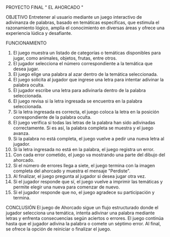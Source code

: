 PROYECTO FINAL " EL AHORCADO "

OBJETIVO
Entretener al usuario mediante un juego interactivo de adivinanza de palabras, basado en temáticas específicas, que estimula el razonamiento lógico,
amplía el conocimiento en diversas áreas y ofrece una experiencia lúdica y desafiante.

FUNCIONAMIENTO
1. El juego muestra un listado de categorías o temáticas disponibles para jugar, como animales, objetos, frutas, entre otros.
2. El jugador selecciona el número correspondiente a la temática que desea jugar.
3. El juego elige una palabra al azar dentro de la temática seleccionada.
4. El juego solicita al jugador que ingrese una letra para intentar adivinar la palabra oculta.
5. El jugador escribe una letra para adivinarla dentro de la palabra seleccionada.
6. El juego revisa si la letra ingresada se encuentra en la palabra seleccionada.
7. Si la letra ingresada es correcta, el juego coloca la letra en la posición correspondiente de la palabra oculta.
8. El juego verifica si todas las letras de la palabra han sido adivinadas correctamente. Si es así, la palabra completa se muestra y el juego avanza.
9. Si la palabra no está completa, el juego vuelve a pedir una nueva letra al jugador.
10. Si la letra ingresada no está en la palabra, el juego registra un error.
11. Con cada error cometido, el juego va mostrando una parte del dibujo del ahorcado.
12. Si el número de errores llega a siete, el juego termina con la imagen completa del ahorcado y muestra el mensaje "Perdiste".
13. Al finalizar, el juego pregunta al jugador si desea jugar otra vez.
14. Si el jugador responde que sí, el juego vuelve a imprimir las temáticas y permite elegir una nueva para comenzar de nuevo.
15. Si el jugador responde que no, el juego agradece su participación y termina.

CONCLUSIÓN
El juego de Ahorcado sigue un flujo estructurado donde el jugador selecciona una temática, intenta adivinar una palabra mediante letras y enfrenta consecuencias según aciertos o errores. 
El juego continúa hasta que el jugador adivina la palabra o comete un séptimo error. Al final, se ofrece la opción de reiniciar o finalizar el juego.
